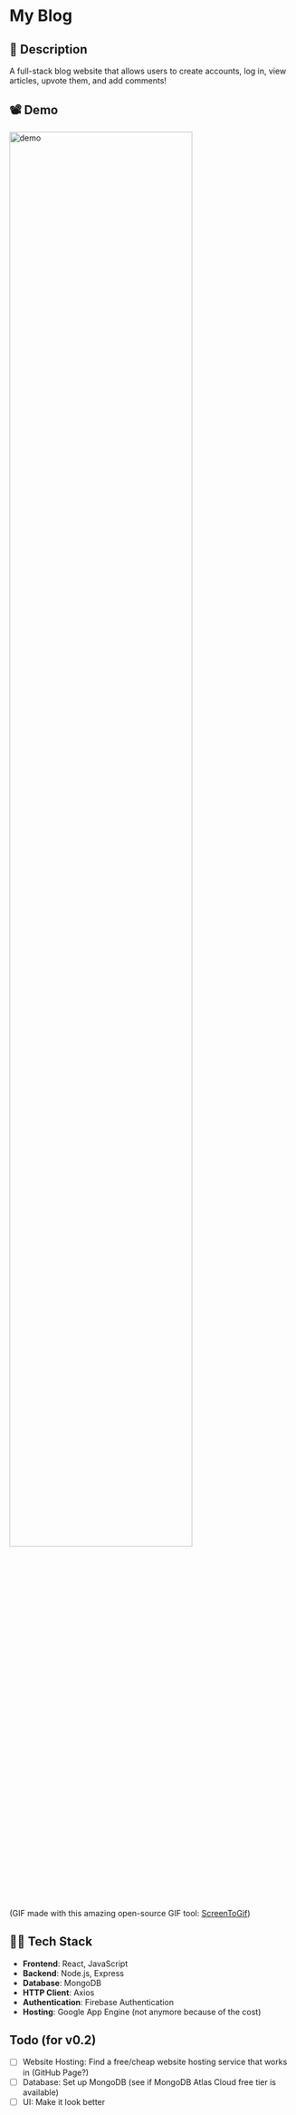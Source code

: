 # My Blog

## 📄 Description

A full-stack blog website that allows users to create accounts, log in, view articles, upvote them, and add comments!

## 📽 Demo

<!-- ![demo](demo/my_blog_demo-2x_zoomed.gif) -->
 <img src="demo/my_blog_demo-2x_zoomed.gif" alt="demo" width="80%">

(GIF made with this amazing open-source GIF tool: [ScreenToGif](https://github.com/NickeManarin/ScreenToGif))

## 👩‍💻 Tech Stack

- **Frontend**: React, JavaScript
- **Backend**: Node.js, Express
- **Database**: MongoDB
- **HTTP Client**: Axios
- **Authentication**: Firebase Authentication
- **Hosting**: Google App Engine (not anymore because of the cost)

## Todo (for v0.2)

- [ ] Website Hosting: Find a free/cheap website hosting service that works in  (GitHub Page?)
- [ ] Database: Set up MongoDB (see if MongoDB Atlas Cloud free tier is available)
- [ ] UI: Make it look better